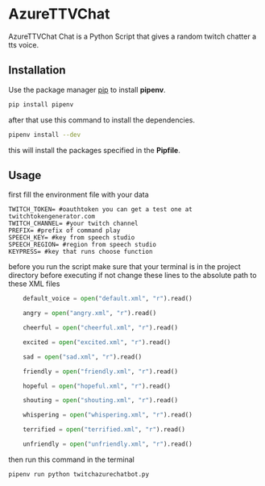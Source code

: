 # AzureTTVChat

AzureTTVChat Chat is a Python Script that gives a random twitch chatter a tts voice.

## Installation

Use the package manager [pip](https://pip.pypa.io/en/stable/) to install **pipenv**.

```bash
pip install pipenv
```
after that use this command to install the dependencies.
```bash
pipenv install --dev
```
this will install the packages specified in the **Pipfile**.
## Usage
first fill the environment file with your data
```env
TWITCH_TOKEN= #oauthtoken you can get a test one at twitchtokengenerator.com
TWITCH_CHANNEL= #your twitch channel
PREFIX= #prefix of command play
SPEECH_KEY= #key from speech studio
SPEECH_REGION= #region from speech studio
KEYPRESS= #key that runs choose function
```
before you run the script make sure that your terminal is in the project directory before executing if not change these lines to the absolute path to these XML files
```python
    default_voice = open("default.xml", "r").read()

    angry = open("angry.xml", "r").read()

    cheerful = open("cheerful.xml", "r").read()

    excited = open("excited.xml", "r").read()

    sad = open("sad.xml", "r").read()

    friendly = open("friendly.xml", "r").read()

    hopeful = open("hopeful.xml", "r").read()

    shouting = open("shouting.xml", "r").read()

    whispering = open("whispering.xml", "r").read()

    terrified = open("terrified.xml", "r").read()

    unfriendly = open("unfriendly.xml", "r").read()
```
then run this command in the terminal
```bash
pipenv run python twitchazurechatbot.py
```
